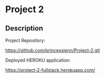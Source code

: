 # Project 2

## Description

Project Repository:

 https://github.com/princessjenn/Project-2.git

Deployed HEROKU application:

 https://project-2-fullstack.herokuapp.com/

